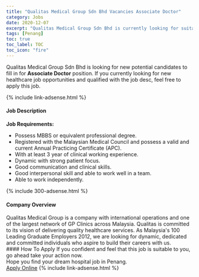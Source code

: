 ```yaml
---
title: "Qualitas Medical Group Sdn Bhd Vacancies Associate Doctor" 
category: Jobs 
date: 2020-12-07 
excerpt: "Qualitas Medical Group Sdn Bhd is currently looking for suitable person to fill in the Associate Doctor which positioned at Penang" 
tags: [Penang] 
toc: true 
toc_label: TOC 
toc_icon: "fire" 
--- 
```


<p>Qualitas Medical Group Sdn Bhd is looking for new potential candidates to fill in for <b>Associate Doctor</b> position. If you currently looking for new healthcare job opportunities and qualified with the job desc, feel free to apply this job.
</p>{% include link-adsense.html %} 
<div><div><div><h4>Job Description</h4></div></div><div><div><span><div><div><strong>Job Requirements:</strong></div><ul><li>Possess MBBS or equivalent professional degree.</li><li>Registered with the Malaysian Medical Council and possess a valid and current Annual Practicing Certificate (APC).</li><li>With at least 3 year of clinical working experience.</li><li>Dynamic with strong patient focus.</li><li>Good communication and clinical skills.</li><li>Good interpersonal skill and able to work well in a team.</li><li>Able to work independently.</li></ul></div></span></div></div></div> 
{% include 300-adsense.html %} 
<div><div><div><h4>Company Overview</h4></div></div><div><div><span><div><div>
	Qualitas Medical Group is a company with international operations and one of the largest network of GP Clinics across Malaysia. Qualitas is committed to its vision of delivering quality healthcare services. As Malaysia's 100 Leading Graduate Employers 2012, we are looking for dynamic, dedicated and committed individuals who aspire to build their careers with us.</div></div></span></div></div></div> 
#### How To Apply 
If you confident and feel that this job is suitable to you, go ahead take your action now. <br/> 
Hope you find your dream hospital job in Penang. <br/> 
<a href="https://www.jobstreet.com.my/en/job/associate-doctor-4428861?jobId=jobstreet-my-job-4428861&sectionRank=20&token=0~bd99a8b3-b6fd-4861-98fc-4d1c4a6563c7&fr=SRP%20View%20In%20New%20Ta" class="btn btn--warning" target="_blank" rel="nofollow noopenner">Apply Online</a> 
{% include link-adsense.html %} 